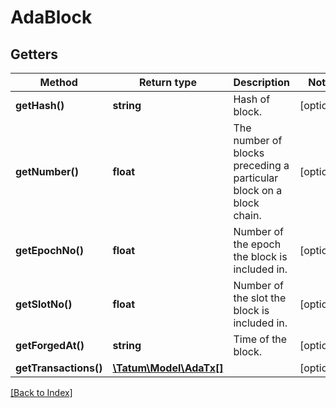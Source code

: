# AdaBlock

## Getters

Method | Return type | Description | Notes
------------ | ------------- | ------------- | -------------
**getHash()** | **string** | Hash of block. | [optional]
**getNumber()** | **float** | The number of blocks preceding a particular block on a block chain. | [optional]
**getEpochNo()** | **float** | Number of the epoch the block is included in. | [optional]
**getSlotNo()** | **float** | Number of the slot the block is included in. | [optional]
**getForgedAt()** | **string** | Time of the block. | [optional]
**getTransactions()** | [**\Tatum\Model\AdaTx[]**](AdaTx.md) |  | [optional]

[[Back to Index]](../index.md)
